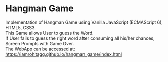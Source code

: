 # Hangman Game
Implementation of Hangman Game using Vanilla JavaScript (ECMAScript 6), HTML5, CSS3.
<br>
This Game allows User to guess the Word. 
<br>
If User fails to guess the right word after consuming all his/her chances, Screen Prompts with Game Over. 
<br>The WebApp can be accessed at:
<br>
https://iamrohitagg.github.io/hangman_game/index.html
